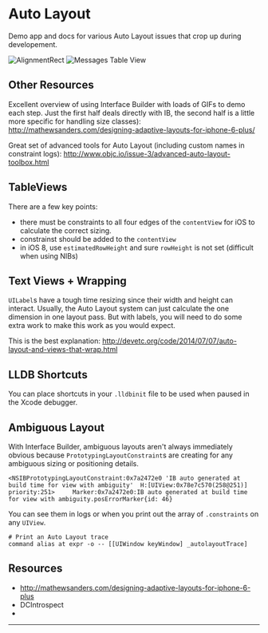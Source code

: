Auto Layout
==========

Demo app and docs for various Auto Layout issues that crop up during developement.

![AlignmentRect][alignment_screenshot]
![Messages Table View][messages_screenshot]

Other Resources
----------------
Excellent overview of using Interface Builder with loads of GIFs to demo each step. Just the first half deals directly with IB, the second half is a little more specific for handling size classes): http://mathewsanders.com/designing-adaptive-layouts-for-iphone-6-plus/

Great set of advanced tools for Auto Layout (including custom names in constraint logs): http://www.objc.io/issue-3/advanced-auto-layout-toolbox.html


TableViews
----------------
There are a few key points:
 - there must be constraints to all four edges of the `contentView` for iOS to calculate the correct sizing.
 - constrainst should be added to the `contentView`
 - in iOS 8, use `estimatedRowHeight` and sure `rowHeight` is not set (difficult when using NIBs)

Text Views + Wrapping
--------------------------------
`UILabel`s have a tough time resizing since their width and height can interact. Usually, the Auto Layout system can just calculate the one dimension in one layout pass. But with labels, you will need to do some extra work to make this work as you would expect.

This is the best explanation:
http://devetc.org/code/2014/07/07/auto-layout-and-views-that-wrap.html


LLDB Shortcuts
----------------
You can place shortcuts in your `.lldbinit` file to be used when paused in the Xcode debugger.


Ambiguous Layout 
----------------
With Interface Builder, ambiguous layouts aren't always immediately obvious because `PrototypingLayoutConstraint`s are creating for any ambiguous sizing or positioning details.

```
<NSIBPrototypingLayoutConstraint:0x7a2472e0 'IB auto generated at build time for view with ambiguity'  H:[UIView:0x78e7c570(258@251)] priority:251>		Marker:0x7a2472e0:IB auto generated at build time for view with ambiguity.posErrorMarker{id: 46}
```
You can see them in logs or when you print out the array of `.constraints` on any `UIView`.


```
# Print an Auto Layout trace
command alias at expr -o -- [[UIWindow keyWindow] _autolayoutTrace]
```

Resources
----------------
 * http://mathewsanders.com/designing-adaptive-layouts-for-iphone-6-plus
 * DCIntrospect
 *
 

----------------

[alignment_screenshot]: https://www.dropbox.com/s/zshs8hsjrgr7iwh/alignmentRect.png?dl=1
[messages_screenshot]: https://www.dropbox.com/s/m5gpmpd227df2i2/Messages%20View%20Controller.png?dl=1
